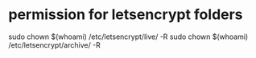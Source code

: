 # permission for letsencrypt folders
sudo chown $(whoami) /etc/letsencrypt/live/ -R
sudo chown $(whoami) /etc/letsencrypt/archive/ -R
